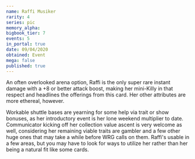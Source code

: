 ```yaml
---
name: Raffi Musiker
rarity: 4
series: pic
memory_alpha:
bigbook_tier: 7
events: 5
in_portal: true
date: 09/04/2020
obtained: Event
mega: false
published: true
---
```


An often overlooked arena option, Raffi is the only super rare instant damage with a +8 or better attack boost, making her mini-Killy in that respect and headlines the offerings from this card. Her other attributes are more ethereal, however.

Workable shuttle bases are yearning for some help via trait or show bonuses, as her introductory event is her lone weekend multiplier to date. Communicator kicking off her collection value ascent is very welcome as well, considering her remaining viable traits are gambler and a few other huge ones that may take a while before WRG calls on them. Raffi's usable in a few areas, but you may have to look for ways to utilize her rather than her being a natural fit like some cards.
